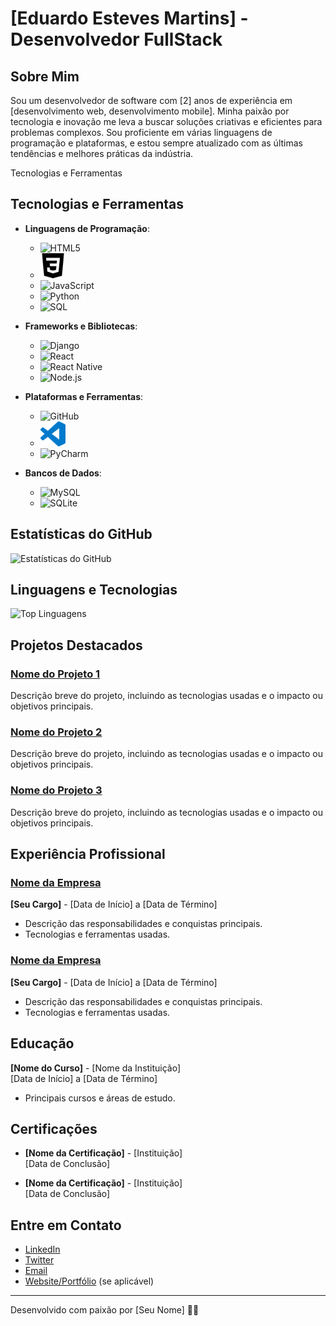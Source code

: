 # [Eduardo Esteves Martins] - Desenvolvedor FullStack

## Sobre Mim

Sou um desenvolvedor de software com [2] anos de experiência em [desenvolvimento web, desenvolvimento mobile]. Minha paixão por tecnologia e inovação me leva a buscar soluções criativas e eficientes para problemas complexos. Sou proficiente em várias linguagens de programação e plataformas, e estou sempre atualizado com as últimas tendências e melhores práticas da indústria.

Tecnologias e Ferramentas

## Tecnologias e Ferramentas

- **Linguagens de Programação**:
  - <img src="https://raw.githubusercontent.com/simple-icons/simple-icons/develop/icons/html5.svg" alt="HTML5" width="40" height="40"/>
  - <img src="https://raw.githubusercontent.com/simple-icons/simple-icons/develop/icons/css3.svg" alt="CSS3" width="40" height="40"/>
  - <img src="https://raw.githubusercontent.com/simple-icons/simple-icons/develop/icons/javascript.svg" alt="JavaScript" width="40" height="40"/>
  - <img src="https://raw.githubusercontent.com/simple-icons/simple-icons/develop/icons/python.svg" alt="Python" width="40" height="40"/>
  - <img src="https://raw.githubusercontent.com/simple-icons/simple-icons/develop/icons/sqlite.svg" alt="SQL" width="40" height="40"/>

- **Frameworks e Bibliotecas**:
  - <img src="https://raw.githubusercontent.com/simple-icons/simple-icons/develop/icons/django.svg" alt="Django" width="40" height="40"/>
  - <img src="https://raw.githubusercontent.com/simple-icons/simple-icons/develop/icons/react.svg" alt="React" width="40" height="40"/>
  - <img src="https://raw.githubusercontent.com/simple-icons/simple-icons/develop/icons/react.svg" alt="React Native" width="40" height="40"/>
  - <img src="https://raw.githubusercontent.com/simple-icons/simple-icons/develop/icons/node-dot-js.svg" alt="Node.js" width="40" height="40"/>

- **Plataformas e Ferramentas**:
  - <img src="https://raw.githubusercontent.com/simple-icons/simple-icons/develop/icons/github.svg" alt="GitHub" width="40" height="40"/>
  - <img src="https://raw.githubusercontent.com/simple-icons/simple-icons/develop/icons/visualstudiocode.svg" alt="Visual Studio Code" width="40" height="40"/>
  - <img src="https://raw.githubusercontent.com/simple-icons/simple-icons/develop/icons/pycharm.svg" alt="PyCharm" width="40" height="40"/>

- **Bancos de Dados**:
  - <img src="https://raw.githubusercontent.com/simple-icons/simple-icons/develop/icons/mysql.svg" alt="MySQL" width="40" height="40"/>
  - <img src="https://raw.githubusercontent.com/simple-icons/simple-icons/develop/icons/sqlite.svg" alt="SQLite" width="40" height="40"/>
## Estatísticas do GitHub

![Estatísticas do GitHub](https://github-readme-stats.vercel.app/api?username=duMartinss&show_icons=true&hide_title=true&count_private=true&include_all_commits=true&hide=prs&theme=dark)

## Linguagens e Tecnologias

![Top Linguagens](https://github-readme-stats.vercel.app/api/top-langs/?username=duMartinss&layout=compact&theme=dark)

## Projetos Destacados

### [Nome do Projeto 1](link-do-projeto)
Descrição breve do projeto, incluindo as tecnologias usadas e o impacto ou objetivos principais.

### [Nome do Projeto 2](link-do-projeto)
Descrição breve do projeto, incluindo as tecnologias usadas e o impacto ou objetivos principais.

### [Nome do Projeto 3](link-do-projeto)
Descrição breve do projeto, incluindo as tecnologias usadas e o impacto ou objetivos principais.

## Experiência Profissional

### [Nome da Empresa](link-para-o-site-da-empresa)
**[Seu Cargo]** - [Data de Início] a [Data de Término]

- Descrição das responsabilidades e conquistas principais.
- Tecnologias e ferramentas usadas.

### [Nome da Empresa](link-para-o-site-da-empresa)
**[Seu Cargo]** - [Data de Início] a [Data de Término]

- Descrição das responsabilidades e conquistas principais.
- Tecnologias e ferramentas usadas.

## Educação

**[Nome do Curso]** - [Nome da Instituição]  
[Data de Início] a [Data de Término]

- Principais cursos e áreas de estudo.

## Certificações

- **[Nome da Certificação]** - [Instituição]  
  [Data de Conclusão]

- **[Nome da Certificação]** - [Instituição]  
  [Data de Conclusão]

## Entre em Contato

- [LinkedIn](https://www.linkedin.com/in/seu-perfil/)
- [Twitter](https://twitter.com/seu-usuario)
- [Email](mailto:seu-email@exemplo.com)
- [Website/Portfólio](https://seu-website.com) (se aplicável)

---

Desenvolvido com paixão por [Seu Nome] 🧑‍💻
